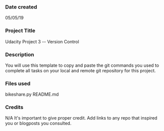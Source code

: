 ### Date created
05/05/19

### Project Title
Udacity Project 3 -- Version Control

### Description
You will use this template to copy and paste the git commands you used to complete all tasks on your local and remote git repository for this project.

### Files used
bikeshare.py
README.md

### Credits
N/A
It's important to give proper credit. Add links to any repo that inspired you or blogposts you consulted.

